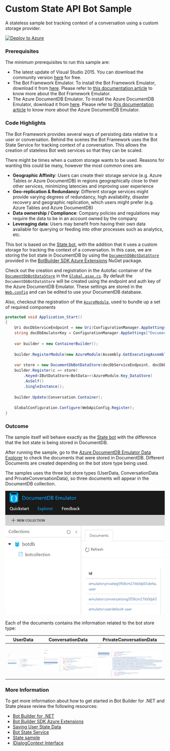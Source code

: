 # Custom State API Bot Sample

A stateless sample bot tracking context of a conversation using a custom storage provider.

[![Deploy to Azure][Deploy Button]][Deploy CSharp/CustomState]

[Deploy Button]: https://azuredeploy.net/deploybutton.png
[Deploy CSharp/CustomState]: https://azuredeploy.net

### Prerequisites

The minimum prerequisites to run this sample are:
* The latest update of Visual Studio 2015. You can download the community version [here](http://www.visualstudio.com) for free.
* The Bot Framework Emulator. To install the Bot Framework Emulator, download it from [here](https://emulator.botframework.com/). Please refer to [this documentation article](https://github.com/microsoft/botframework-emulator/wiki/Getting-Started) to know more about the Bot Framework Emulator.
* The Azure DocumentDB Emulator. To install the Azure DocumentDB Emulator, download it from [here](https://aka.ms/documentdb-emulator). Please refer to [this documentation article](https://docs.microsoft.com/en-us/azure/documentdb/documentdb-nosql-local-emulator) to know more about the Azure DocumentDB Emulator.

### Code Highlights

The Bot Framework provides several ways of persisting data relative to a user or conversation. Behind the scenes the Bot Framework uses the Bot State Service for tracking context of a conversation. This allows the creation of stateless Bot web services so that they can be scaled.

There might be times when a custom storage wants to be used. Reasons for wanting this could be many, however the most common ones are:

* **Geographic Affinity**: Users can create their storage service (e.g. Azure Tables or Azure DocumentDB) in regions geographically close to their other services, minimizing latencies and improving user experience
* **Geo-replication & Redundancy**: Different storage services might provide varying degrees of redundancy, high availability, disaster recovery and geographic replication, which users might prefer (e.g. Azure Tables and Azure DocumentDB)
* **Data ownership / Compliance**: Company policies and regulations may require the data to be in an account owned by the company
* **Leveraging data**: Users may benefit from having their own data available for querying or feeding into other processes such as analytics, etc.

This bot is based on the [State bot](../core-State), with the addition that it uses a custom storage for tracking the context of a conversation. In this case, we are storing the bot state in DocumentDB by using the [`DocumentDbBotDataStore`](https://github.com/Microsoft/BotBuilder-Azure/blob/master/CSharp/Library/Microsoft.Bot.Builder.Azure/DocumentDbBotDataStore.cs) provided in the [BotBuilder SDK Azure Extensions](https://www.nuget.org/packages/Microsoft.Bot.Builder.Azure/) NuGet package.

Check out the creation and registration in the Autofac container of the [`DocumentDbBotDataStore`](https://github.com/Microsoft/BotBuilder-Azure/blob/master/CSharp/Library/Microsoft.Bot.Builder.Azure/DocumentDbBotDataStore.cs) in the [`Global.asax.cs`](Global.asax.cs#L24-L28). By default the `DocumentDbBotDataStore` will be created using the endpoint and auth key of the Azure DocumentDB Emulator. These settings are stored in the [`Web.config`](Web.config#L12-L13) and can be edited to use your DocumentDB database.

Also, checkout the registration of the [`AzureModule`](https://github.com/Microsoft/BotBuilder-Azure/blob/master/CSharp/Library/Microsoft.Bot.Builder.Azure/AzureModule.cs), used to bundle up a set of required components

````C#
protected void Application_Start()
{
    Uri docDbServiceEndpoint = new Uri(ConfigurationManager.AppSettings["DocumentDbServiceEndpoint"]);
    string docDbEmulatorKey = ConfigurationManager.AppSettings["DocumentDbAuthKey"];

    var builder = new ContainerBuilder();

    builder.RegisterModule(new AzureModule(Assembly.GetExecutingAssembly()));

    var store = new DocumentDbBotDataStore(docDbServiceEndpoint, docDbEmulatorKey);
    builder.Register(c => store)
        .Keyed<IBotDataStore<BotData>>(AzureModule.Key_DataStore)
        .AsSelf()
        .SingleInstance();

    builder.Update(Conversation.Container);

    GlobalConfiguration.Configure(WebApiConfig.Register);
}
````

### Outcome

The sample itself will behave exactly as the [State bot](../core-State) with the difference that the bot state is being stored in DocumentDB.

After running the sample, go to the [Azure DocumentDB Emulator Data Explorer](https://localhost:8081/_explorer/index.html#) to check the documents that were stored in DocumentDB. Different Documents are created depending on the bot store type being used. 

The samples uses the three bot store types (UserData, ConversationData and PrivateConversationData), so three documents will appear in the DocumentDB collection.

![Sample Outcome](images/outcome.png)

Each of the documents contains the information related to the bot store type:

| UserData| ConversationData | PrivateConversationData |
|----------|-------|----------|
|![Custom State - User Data](images/outcome-userdata.png)|![Custom State - Conversation Data](images/outcome-conversationdata.png)|![Custom State - Private Conversation Data](images/outcome-privateconversationdata.png)|

### More Information

To get more information about how to get started in Bot Builder for .NET and State please review the following resources:
* [Bot Builder for .NET](https://docs.botframework.com/en-us/csharp/builder/sdkreference/index.html)
* [Bot Builder SDK Azure Extensions](https://github.com/Microsoft/BotBuilder-Azure)
* [Saving User State Data](https://docs.botframework.com/en-us/core-concepts/userdata)
* [Bot State Service](https://docs.botframework.com/en-us/csharp/builder/sdkreference/stateapi.html)
* [State sample](../core-State)
* [IDialogContext Interface](https://docs.botframework.com/en-us/csharp/builder/sdkreference/d1/dc6/interface_microsoft_1_1_bot_1_1_builder_1_1_dialogs_1_1_i_dialog_context.html)
